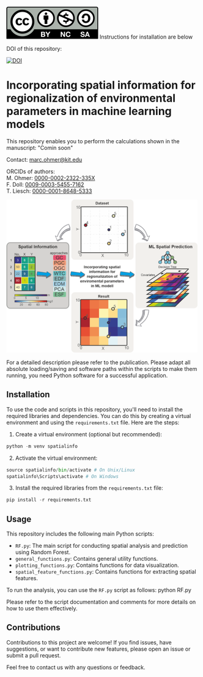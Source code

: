 [![License](by-nc-sa.svg)](https://creativecommons.org/licenses/by-nc-sa/4.0/)
Instructions for installation are below

DOI of this repository:  

[![DOI](https://zenodo.org/badge/657178211.svg)](https://zenodo.org/badge/latestdoi/657178211)

# Incorporating spatial information for regionalization of environmental parameters in machine learning models
This repository enables you to perform the calculations shown in the manuscript: "Comin soon"

Contact: marc.ohmer@kit.edu

ORCIDs of authors:  
M. Ohmer: [0000-0002-2322-335X](https://orcid.org/0000-0002-2322-335X)  
F. Doll: [0009-0003-5455-7162](https://orcid.org/0009-0003-5455-7162)  
T. Liesch: [0000-0001-8648-5333](https://orcid.org/0000-0001-8648-5333)  

<img src="ga1.png" alt="Bildbeschreibung" width="500" height="400">

For a detailed description please refer to the publication. Please adapt all absolute loading/saving and software paths within the scripts to make them running, you need Python software for a successful application.

## Installation
To use the code and scripts in this repository, you'll need to install the required libraries and dependencies. You can do this by creating a virtual environment and using the `requirements.txt` file. Here are the steps:

1. Create a virtual environment (optional but recommended):
```python
python -m venv spatialinfo
```
2. Activate the virtual environment:
```python
source spatialinfo/bin/activate # On Unix/Linux
spatialinfo\Scripts\activate # On Windows
```
3. Install the required libraries from the `requirements.txt` file:
```python
pip install -r requirements.txt
```  

## Usage

This repository includes the following main Python scripts:
- `RF.py`: The main script for conducting spatial analysis and prediction using Random Forest.
- `general_functions.py`: Contains general utility functions.
- `plotting_functions.py`: Contains functions for data visualization.
- `spatial_feature_functions.py`: Contains functions for extracting spatial features.

To run the analysis, you can use the `RF.py` script as follows:
python RF.py

Please refer to the script documentation and comments for more details on how to use them effectively.


## Contributions

Contributions to this project are welcome! If you find issues, have suggestions, or want to contribute new features, please open an issue or submit a pull request.

Feel free to contact us with any questions or feedback.

```python
```
